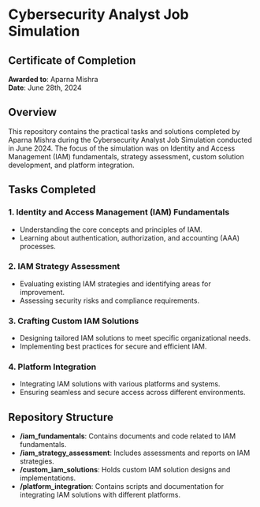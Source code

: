 # Cybersecurity Analyst Job Simulation

## Certificate of Completion
**Awarded to**: Aparna Mishra  
**Date**: June 28th, 2024

## Overview
This repository contains the practical tasks and solutions completed by Aparna Mishra during the Cybersecurity Analyst Job Simulation conducted in June 2024. The focus of the simulation was on Identity and Access Management (IAM) fundamentals, strategy assessment, custom solution development, and platform integration.

## Tasks Completed

### 1. Identity and Access Management (IAM) Fundamentals
- Understanding the core concepts and principles of IAM.
- Learning about authentication, authorization, and accounting (AAA) processes.

### 2. IAM Strategy Assessment
- Evaluating existing IAM strategies and identifying areas for improvement.
- Assessing security risks and compliance requirements.

### 3. Crafting Custom IAM Solutions
- Designing tailored IAM solutions to meet specific organizational needs.
- Implementing best practices for secure and efficient IAM.

### 4. Platform Integration
- Integrating IAM solutions with various platforms and systems.
- Ensuring seamless and secure access across different environments.

## Repository Structure
- **/iam_fundamentals**: Contains documents and code related to IAM fundamentals.
- **/iam_strategy_assessment**: Includes assessments and reports on IAM strategies.
- **/custom_iam_solutions**: Holds custom IAM solution designs and implementations.
- **/platform_integration**: Contains scripts and documentation for integrating IAM solutions with different platforms.
